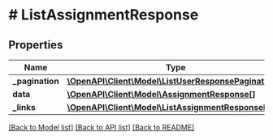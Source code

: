 # # ListAssignmentResponse

## Properties

Name | Type | Description | Notes
------------ | ------------- | ------------- | -------------
**_pagination** | [**\OpenAPI\Client\Model\ListUserResponsePagination**](ListUserResponsePagination.md) |  |
**data** | [**\OpenAPI\Client\Model\AssignmentResponse[]**](AssignmentResponse.md) |  |
**_links** | [**\OpenAPI\Client\Model\ListAssignmentResponseLinks**](ListAssignmentResponseLinks.md) |  |

[[Back to Model list]](../../README.md#models) [[Back to API list]](../../README.md#endpoints) [[Back to README]](../../README.md)
